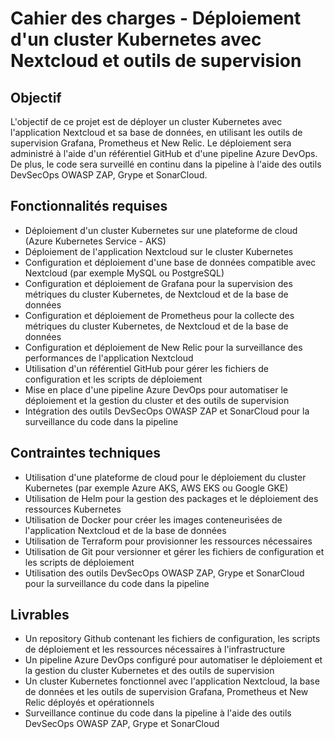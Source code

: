 # Cahier des charges - Déploiement d'un cluster Kubernetes avec Nextcloud et outils de supervision

## Objectif

L'objectif de ce projet est de déployer un cluster Kubernetes avec l'application Nextcloud et sa base de données, en utilisant les outils de supervision Grafana, Prometheus et New Relic. Le déploiement sera administré à l'aide d'un référentiel GitHub et d'une pipeline Azure DevOps. De plus, le code sera surveillé en continu dans la pipeline à l'aide des outils DevSecOps OWASP ZAP, Grype et SonarCloud.


## Fonctionnalités requises

- Déploiement d'un cluster Kubernetes sur une plateforme de cloud (Azure Kubernetes Service - AKS)
- Déploiement de l'application Nextcloud sur le cluster Kubernetes
- Configuration et déploiement d'une base de données compatible avec Nextcloud (par exemple MySQL ou PostgreSQL)
- Configuration et déploiement de Grafana pour la supervision des métriques du cluster Kubernetes, de Nextcloud et de la base de données
- Configuration et déploiement de Prometheus pour la collecte des métriques du cluster Kubernetes, de Nextcloud et de la base de données
- Configuration et déploiement de New Relic pour la surveillance des performances de l'application Nextcloud
- Utilisation d'un référentiel GitHub pour gérer les fichiers de configuration et les scripts de déploiement
- Mise en place d'une pipeline Azure DevOps pour automatiser le déploiement et la gestion du cluster et des outils de supervision
- Intégration des outils DevSecOps OWASP ZAP et SonarCloud pour la surveillance du code dans la pipeline

## Contraintes techniques

- Utilisation d'une plateforme de cloud pour le déploiement du cluster Kubernetes (par exemple Azure AKS, AWS EKS ou Google GKE)
- Utilisation de Helm pour la gestion des packages et le déploiement des ressources Kubernetes
- Utilisation de Docker pour créer les images conteneurisées de l'application Nextcloud et de la base de données
- Utilisation de Terraform pour provisionner les ressources nécessaires
- Utilisation de Git pour versionner et gérer les fichiers de configuration et les scripts de déploiement
- Utilisation des outils DevSecOps OWASP ZAP, Grype et SonarCloud pour la surveillance du code dans la pipeline

## Livrables

- Un repository Github contenant les fichiers de configuration, les scripts de déploiement et les ressources nécessaires à l'infrastructure
- Un pipeline Azure DevOps configuré pour automatiser le déploiement et la gestion du cluster Kubernetes et des outils de supervision
- Un cluster Kubernetes fonctionnel avec l'application Nextcloud, la base de données et les outils de supervision Grafana, Prometheus et New Relic déployés et opérationnels
- Surveillance continue du code dans la pipeline à l'aide des outils DevSecOps OWASP ZAP, Grype et SonarCloud